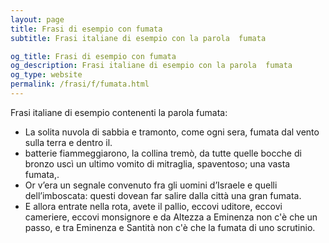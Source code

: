 ```yaml
---
layout: page
title: Frasi di esempio con fumata 
subtitle: Frasi italiane di esempio con la parola  fumata

og_title: Frasi di esempio con fumata 
og_description: Frasi italiane di esempio con la parola  fumata
og_type: website
permalink: /frasi/f/fumata.html
---
```


Frasi italiane di esempio contenenti la parola fumata:


- La solita nuvola di sabbia e tramonto, come ogni sera, fumata dal vento sulla terra e dentro il.
- batterie fiammeggiarono, la collina tremò, da tutte quelle bocche di bronzo uscì un ultimo vomito di mitraglia, spaventoso; una vasta fumata,.
- Or v’era un segnale convenuto fra gli uomini d’Israele e quelli dell’imboscata: questi dovean far salire dalla città una gran fumata.
- E allora entrate nella rota, avete il pallio, eccovi uditore, eccovi cameriere, eccovi monsignore e da Altezza a Eminenza non c'è che un passo, e tra Eminenza e Santità non c'è che la fumata di uno scrutinio.
